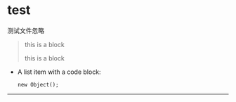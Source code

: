 # test
测试文件忽略

> this is a block
> 
> this is a block

*   A list item with a code block:

        new Object();
        
***
